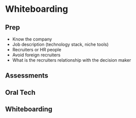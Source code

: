 # Whiteboarding

## Prep

* Know the company
* Job description (technology stack, niche tools)
* Recruiters or HR people
* Avoid foreign recruiters
* What is the recruiters relationship with the decision maker

## Assessments

## Oral Tech

## Whiteboarding
